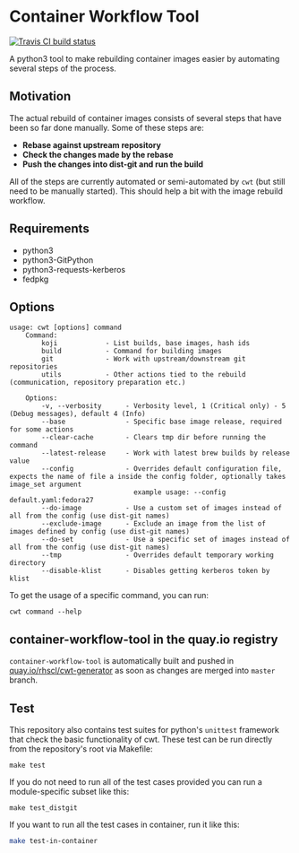 Container Workflow Tool
=====================
[![Travis CI build status](https://travis-ci.org/sclorg/container-workflow-tool.svg?branch=master)](https://travis-ci.org/sclorg/container-workflow-tool)


A python3 tool to make rebuilding container images easier by automating several steps of the process.

Motivation
----------

The actual rebuild of container images consists of several steps that have been so far done manually. Some of these steps are:

 * **Rebase against upstream repository**
 * **Check the changes made by the rebase**
 * **Push the changes into dist-git and run the build**

All of the steps are currently automated or semi-automated by `cwt` (but still need to be manually started). This should help a bit with the image rebuild workflow.

Requirements
------------

* python3
* python3-GitPython
* python3-requests-kerberos
* fedpkg

Options
-------

```
usage: cwt [options] command
    Command:
        koji            - List builds, base images, hash ids
        build           - Command for building images
        git             - Work with upstream/downstream git repositories
        utils           - Other actions tied to the rebuild (communication, repository preparation etc.)

    Options:
        -v, --verbosity      - Verbosity level, 1 (Critical only) - 5 (Debug messages), default 4 (Info)
        --base               - Specific base image release, required for some actions
        --clear-cache        - Clears tmp dir before running the command
        --latest-release     - Work with latest brew builds by release value
        --config             - Overrides default configuration file, expects the name of file a inside the config folder, optionally takes image_set argument
                               example usage: --config default.yaml:fedora27
        --do-image           - Use a custom set of images instead of all from the config (use dist-git names)
        --exclude-image      - Exclude an image from the list of images defined by config (use dist-git names)
        --do-set             - Use a specific set of images instead of all from the config (use dist-git names)
        --tmp                - Overrides default temporary working directory
        --disable-klist      - Disables getting kerberos token by klist
```

To get the usage of a specific command, you can run:

    cwt command --help

container-workflow-tool in the quay.io registry
--------------
`container-workflow-tool` is automatically built and pushed in
[quay.io/rhscl/cwt-generator](https://quay.io/repository/rhscl/cwt-generator) as soon as changes
are merged into `master` branch.

Test
-------
This repository also contains test suites for python's `unittest` framework that check the basic functionality of cwt.
These test can be run directly from the repository's root via Makefile:

    make test

If you do not need to run all of the test cases provided you can run a module-specific subset like this:

    make test_distgit

If you want to run all the test cases in container, run it like this:

```bash
make test-in-container
```
